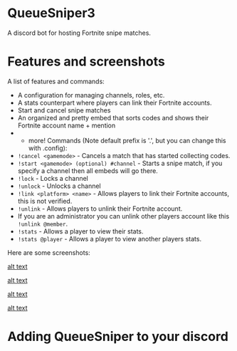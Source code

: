 # QueueSniper3
A discord bot for hosting Fortnite snipe matches.

# Features and screenshots

A list of features and commands:
  - A configuration for managing channels, roles, etc.
  - A stats counterpart where players can link their Fortnite accounts.
  - Start and cancel snipe matches
  - An organized and pretty embed that sorts codes and shows their Fortnite account name + mention
  - + more!
  Commands (Note default prefix is '.', but you can change this with .config):
  - ``!cancel <gamemode>`` - Cancels a match that has started collecting codes.
  - ``!start <gamemode> (optional) #channel`` - Starts a snipe match, if you specify a channel then all embeds will go there.
  - ``!lock`` - Locks a channel
  - ``!unlock`` - Unlocks a channel
  - ``!link <platform> <name>`` - Allows players to link their Fortnite accounts, this is not verified.
  - ``!unlink`` - Allows players to unlink their Fortnite account.
  - If you are an administrator you can unlink other players account like this ``!unlink @member``.
  - ``!stats`` - Allows a player to view their stats.
  - ``!stats @player`` - Allows a player to view another players stats.
 
 Here are some screenshots:
 
 [alt text](https://i.imgur.com/Xrztynt.png)
 
 [alt text](https://i.imgur.com/waHHY1N.png)
 
 [alt text](https://i.imgur.com/LN6xKiY.png)
 
 [alt text](https://i.imgur.com/aN94sad.png)
 
 # Adding QueueSniper to your discord
